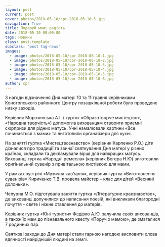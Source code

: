 ```yaml
---
layout: post
current: post
cover: photos/2018-05-10/cpr-2018-05-10-5.jpg
navigation: True
title: Подаруй мамі радість
date: 2018-05-10 00:00:00
tags: Новини
class: post-template
subclass: 'post tag-news'
images:
  - image: photos/2018-05-10/cpr-2018-05-10-1.jpg
  - image: photos/2018-05-10/cpr-2018-05-10-2.jpg
  - image: photos/2018-05-10/cpr-2018-05-10-3.jpg
  - image: photos/2018-05-10/cpr-2018-05-10-4.jpg
  - image: photos/2018-05-10/cpr-2018-05-10-5.jpg
  - image: photos/2018-05-10/cpr-2018-05-10-6.jpg
author: cpr
---
```


З нагоди відзначення Дня матері 10 та 11 травня керівниками Конотопського районного Центру позашкільної роботи було проведено низку заходів.

Керівник Морозинська А.І. ( гурток «Образотворче мистецтво», «Народна творчість») допомогла вихованцям створити приємні сюрпризи для рідних матусь. Учні намалювали картини «Все починається з мами» та виготовили органайзери для кухні.

На занятті гуртка «Мистецтвознавство» (керівник Карпенко Р.О.) діти дізналися про традиції та звичаї святкування Дня матері у різних країнах, складали та декламували вірші для найкращих матусь.
Вихованці гуртка «Народні ремесла» (керівник Вегера Н.Ю) виготовили оригінальний сувенір з привітальною листівкою для мами.

У рамках зустрічі «Музична кав'ярня», керівник гуртка «Виготовлення сувенірів» Кириченко Т.В. провела майстер – клас для дітей «Весняні долоньки».

Чепурна М.О. підготувала заняття гуртка «Літературне краєзнавство», де вихованці долучилися до написання поезій, які викликали благородні почуття - святе і ніжне ставлення до матерів.

Керівник гуртка «Юні туристи» Федірко А.Ю. залучила своїх вихованців, а також їх мам до пізнавального квесту «Поруч з мамою», де змагалися 7 родинних пар.

Святкові заходи до Дня матері стали гарною нагодою висловити слова вдячності найріднішій людині на землі.
